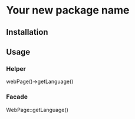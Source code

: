 # Your new package name

## Installation

## Usage

### Helper

webPage()->getLanguage()

### Facade

WebPage::getLanguage()